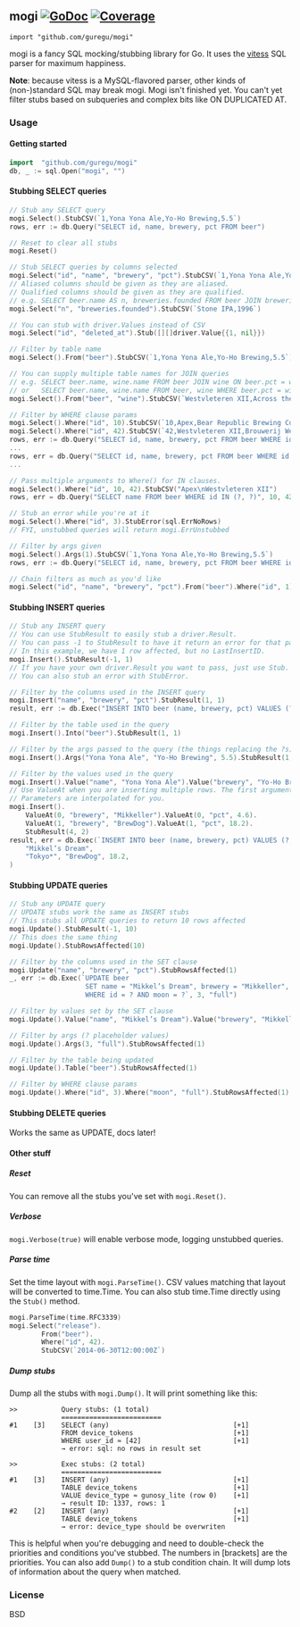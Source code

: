 ## mogi [![GoDoc](https://godoc.org/github.com/guregu/mogi?status.svg)](https://godoc.org/github.com/guregu/mogi) [![Coverage](http://gocover.io/_badge/github.com/guregu/mogi)](http://gocover.io/github.com/guregu/mogi)
`import "github.com/guregu/mogi"`

mogi is a fancy SQL mocking/stubbing library for Go. It uses the [vitess](https://github.com/vitessio/vitess) SQL parser for maximum happiness.

**Note**: because vitess is a MySQL-flavored parser, other kinds of (non-)standard SQL may break mogi. Mogi isn't finished yet. You can't yet filter stubs based on subqueries and complex bits like ON DUPLICATED AT.


### Usage

#### Getting started
```go
import 	"github.com/guregu/mogi"
db, _ := sql.Open("mogi", "")
```

#### Stubbing SELECT queries
```go
// Stub any SELECT query
mogi.Select().StubCSV(`1,Yona Yona Ale,Yo-Ho Brewing,5.5`)
rows, err := db.Query("SELECT id, name, brewery, pct FROM beer")

// Reset to clear all stubs
mogi.Reset()

// Stub SELECT queries by columns selected
mogi.Select("id", "name", "brewery", "pct").StubCSV(`1,Yona Yona Ale,Yo-Ho Brewing,5.5`)
// Aliased columns should be given as they are aliased.
// Qualified columns should be given as they are qualified.
// e.g. SELECT beer.name AS n, breweries.founded FROM beer JOIN breweries ON beer.brewery = breweries.name
mogi.Select("n", "breweries.founded").StubCSV(`Stone IPA,1996`)

// You can stub with driver.Values instead of CSV
mogi.Select("id", "deleted_at").Stub([][]driver.Value{{1, nil}})

// Filter by table name
mogi.Select().From("beer").StubCSV(`1,Yona Yona Ale,Yo-Ho Brewing,5.5`)

// You can supply multiple table names for JOIN queries
// e.g. SELECT beer.name, wine.name FROM beer JOIN wine ON beer.pct = wine.pct
// or   SELECT beer.name, wine.name FROM beer, wine WHERE beer.pct = wine.pct
mogi.Select().From("beer", "wine").StubCSV(`Westvleteren XII,Across the Pond Riesling`)

// Filter by WHERE clause params
mogi.Select().Where("id", 10).StubCSV(`10,Apex,Bear Republic Brewing Co.,8.95`)
mogi.Select().Where("id", 42).StubCSV(`42,Westvleteren XII,Brouwerij Westvleteren,10.2`)
rows, err := db.Query("SELECT id, name, brewery, pct FROM beer WHERE id = ?", 10)
...
rows, err = db.Query("SELECT id, name, brewery, pct FROM beer WHERE id = ?", 42)
...

// Pass multiple arguments to Where() for IN clauses.
mogi.Select().Where("id", 10, 42).StubCSV("Apex\nWestvleteren XII")
rows, err = db.Query("SELECT name FROM beer WHERE id IN (?, ?)", 10, 42)

// Stub an error while you're at it
mogi.Select().Where("id", 3).StubError(sql.ErrNoRows)
// FYI, unstubbed queries will return mogi.ErrUnstubbed

// Filter by args given
mogi.Select().Args(1).StubCSV(`1,Yona Yona Ale,Yo-Ho Brewing,5.5`)
rows, err := db.Query("SELECT id, name, brewery, pct FROM beer WHERE id = ?", 1)

// Chain filters as much as you'd like
mogi.Select("id", "name", "brewery", "pct").From("beer").Where("id", 1).StubCSV(`1,Yona Yona Ale,Yo-Ho Brewing,5.5`)
```

#### Stubbing INSERT queries
```go
// Stub any INSERT query
// You can use StubResult to easily stub a driver.Result.
// You can pass -1 to StubResult to have it return an error for that particular bit.
// In this example, we have 1 row affected, but no LastInsertID.
mogi.Insert().StubResult(-1, 1)
// If you have your own driver.Result you want to pass, just use Stub.
// You can also stub an error with StubError.

// Filter by the columns used in the INSERT query
mogi.Insert("name", "brewery", "pct").StubResult(1, 1)
result, err := db.Exec("INSERT INTO beer (name, brewery, pct) VALUES (?, ?, ?)", "Yona Yona Ale", "Yo-Ho Brewing", 5.5)

// Filter by the table used in the query
mogi.Insert().Into("beer").StubResult(1, 1)

// Filter by the args passed to the query (the things replacing the ?s)
mogi.Insert().Args("Yona Yona Ale", "Yo-Ho Brewing", 5.5).StubResult(1, 1)

// Filter by the values used in the query
mogi.Insert().Value("name", "Yona Yona Ale").Value("brewery", "Yo-Ho Brewing").StubResult(1, 1)
// Use ValueAt when you are inserting multiple rows. The first argument is the row #, starting with 0.
// Parameters are interpolated for you.
mogi.Insert().
	ValueAt(0, "brewery", "Mikkeller").ValueAt(0, "pct", 4.6).
	ValueAt(1, "brewery", "BrewDog").ValueAt(1, "pct", 18.2).
	StubResult(4, 2)
result, err = db.Exec(`INSERT INTO beer (name, brewery, pct) VALUES (?, "Mikkeller", 4.6), (?, ?, ?)`,
	"Mikkel’s Dream",
	"Tokyo*", "BrewDog", 18.2,
)
```

#### Stubbing UPDATE queries
```go
// Stub any UPDATE query
// UPDATE stubs work the same as INSERT stubs
// This stubs all UPDATE queries to return 10 rows affected
mogi.Update().StubResult(-1, 10)
// This does the same thing
mogi.Update().StubRowsAffected(10)

// Filter by the columns used in the SET clause
mogi.Update("name", "brewery", "pct").StubRowsAffected(1)
_, err := db.Exec(`UPDATE beer
				   SET name = "Mikkel’s Dream", brewery = "Mikkeller", pct = 4.6
				   WHERE id = ? AND moon = ?`, 3, "full")

// Filter by values set by the SET clause
mogi.Update().Value("name", "Mikkel’s Dream").Value("brewery", "Mikkeller").StubRowsAffected(1)

// Filter by args (? placeholder values)
mogi.Update().Args(3, "full").StubRowsAffected(1)

// Filter by the table being updated
mogi.Update().Table("beer").StubRowsAffected(1)

// Filter by WHERE clause params
mogi.Update().Where("id", 3).Where("moon", "full").StubRowsAffected(1)
```

#### Stubbing DELETE queries
Works the same as UPDATE, docs later!

#### Other stuff

##### Reset
You can remove all the stubs you've set with `mogi.Reset()`.

##### Verbose
`mogi.Verbose(true)` will enable verbose mode, logging unstubbed queries.

##### Parse time
Set the time layout with `mogi.ParseTime()`. CSV values matching that layout will be converted to time.Time.
You can also stub time.Time directly using the `Stub()` method.
```go
mogi.ParseTime(time.RFC3339)
mogi.Select("release").
		From("beer").
		Where("id", 42).
		StubCSV(`2014-06-30T12:00:00Z`)
```

##### Dump stubs
Dump all the stubs with `mogi.Dump()`. It will print something like this:
```
>>           Query stubs: (1 total)
             =========================
#1    [3]    SELECT (any)                               [+1]
             FROM device_tokens                         [+1]
             WHERE user_id ≈ [42]                       [+1]
             → error: sql: no rows in result set

>>           Exec stubs: (2 total)
             =========================
#1    [3]    INSERT (any)                               [+1]
             TABLE device_tokens                        [+1]
             VALUE device_type ≈ gunosy_lite (row 0)    [+1]
             → result ID: 1337, rows: 1
#2    [2]    INSERT (any)                               [+1]
             TABLE device_tokens                        [+1]
             → error: device_type should be overwriten
```
This is helpful when you're debugging and need to double-check the priorities and conditions you've stubbed.
The numbers in [brackets] are the priorities.
You can also add `Dump()` to a stub condition chain. It will dump lots of information about the query when matched.

### License
BSD
